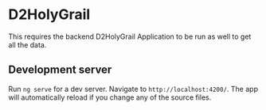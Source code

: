 # D2HolyGrail

This requires the backend D2HolyGrail Application to be run as well to get all the data.

## Development server

Run `ng serve` for a dev server. Navigate to `http://localhost:4200/`. The app will automatically reload if you change any of the source files.
